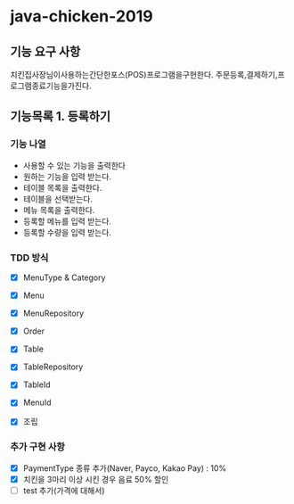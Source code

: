 # java-chicken-2019

## 기능 요구 사항 

치킨집사장님이사용하는간단한포스(POS)프로그램을구현한다. 주문등록,결제하기,프로그램종료기능을가진다.

## 기능목록 1. 등록하기

### 기능 나열

- 사용할 수 있는 기능을 출력한다
- 원하는 기능을 입력 받는다.
- 테이블 목록을 출력한다.
- 테이블을 선택받는다.
- 메뉴 목록을 출력한다.
- 등록할 메뉴를 입력 받는다.
- 등록할 수량을 입력 받는다.

### TDD 방식

- [x] MenuType & Category
- [x] Menu
- [x] MenuRepository
- [x] Order
- [x] Table
- [x] TableRepository

- [x] TableId
- [x] MenuId
- [x] 조립

### 추가 구현 사항

- [x] PaymentType 종류 추가(Naver, Payco, Kakao Pay) : 10%
- [x] 치킨을 3마리 이상 시킨 경우 음료 50% 할인
- [ ] test 추가(가격에 대해서)